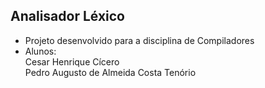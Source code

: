
##  Analisador Léxico

- Projeto desenvolvido para a disciplina de Compiladores
- Alunos: <br>Cesar Henrique Cícero <br>
  Pedro Augusto de Almeida Costa Tenório
